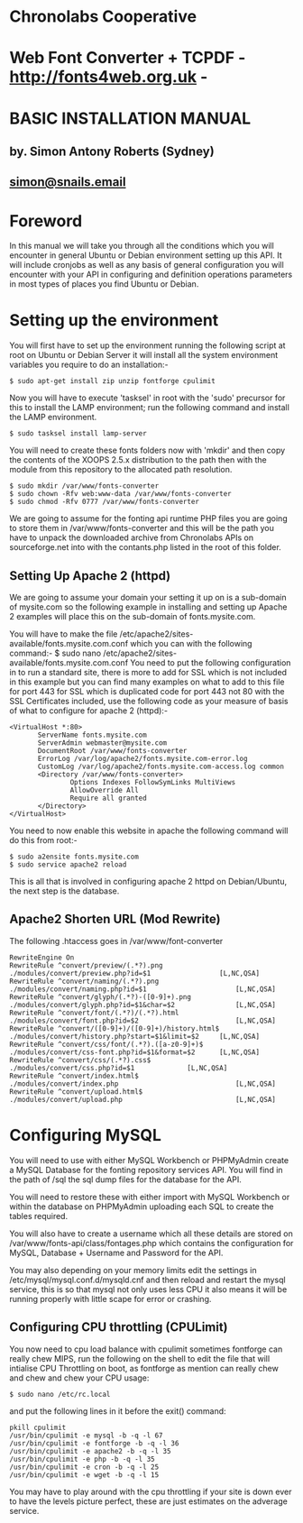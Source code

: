 # Chronolabs Cooperative
# Web Font Converter + TCPDF  - http://fonts4web.org.uk -

# BASIC INSTALLATION MANUAL
## by. Simon Antony Roberts (Sydney)
## simon@snails.email

# Foreword

In this manual we will take you through all the conditions which you will encounter in general Ubuntu or Debian environment setting up this API. It will include cronjobs as well as any basis of general configuration you will encounter with your API in configuring and definition operations parameters in most types of places you find Ubuntu or Debian.


# Setting up the environment
You will first have to set up the environment running the following script at root on Ubuntu or Debian Server it will install all the system environment variables you require to do an installation:-

    
    $ sudo apt-get install zip unzip fontforge cpulimit
    

Now you will have to execute 'tasksel' in root with the 'sudo' precursor for this to install the LAMP environment; run the following command and install the LAMP environment.

    
    $ sudo tasksel install lamp-server

    
You will need to create these fonts folders now with 'mkdir' and then copy the contents of the XOOPS 2.5.x distribution to the path then with the module from this repository to the allocated path resolution.

    
    $ sudo mkdir /var/www/fonts-converter
    $ sudo chown -Rfv web:www-data /var/www/fonts-converter
    $ sudo chmod -Rfv 0777 /var/www/fonts-converter
    

We are going to assume for the fonting api runtime PHP files you are going to store them in /var/www/fonts-converter and this will be the path you have to unpack the downloaded archive from Chronolabs APIs on sourceforge.net into with the contants.php listed in the root of this folder.

## Setting Up Apache 2 (httpd)
We are going to assume your domain your setting it up on is a sub-domain of mysite.com so the following example in installing and setting up Apache 2 examples will place this on the sub-domain of fonts.mysite.com.

You will have to make the file /etc/apache2/sites-available/fonts.mysite.com.conf which you can with the following command:-
$ sudo nano /etc/apache2/sites-available/fonts.mysite.com.conf
You need to put the following configuration in to run a standard site, there is more to add for SSL which is not included in this example but you can find many examples on what to add to this file for port 443 for SSL which is duplicated code for port 443 not 80 with the SSL Certificates included, use the following code as your measure of basis of what to configure for apache 2 (httpd):-

    
    <VirtualHost *:80>
           ServerName fonts.mysite.com
           ServerAdmin webmaster@mysite.com
           DocumentRoot /var/www/fonts-converter
           ErrorLog /var/log/apache2/fonts.mysite.com-error.log
           CustomLog /var/log/apache2/fonts.mysite.com-access.log common
           <Directory /var/www/fonts-converter>
                   Options Indexes FollowSymLinks MultiViews
                   AllowOverride All
                   Require all granted
           </Directory>
    </VirtualHost>
    

You need to now enable this website in apache the following command will do this from root:-

    
    $ sudo a2ensite fonts.mysite.com
    $ sudo service apache2 reload
    

This is all that is involved in configuring apache 2 httpd on Debian/Ubuntu, the next step is the database.

## Apache2 Shorten URL (Mod Rewrite)

The following .htaccess goes in /var/www/font-converter

    RewriteEngine On
    RewriteRule ^convert/preview/(.*?).png                  	./modules/convert/preview.php?id=$1             	[L,NC,QSA]
    RewriteRule ^convert/naming/(.*?).png                       ./modules/convert/naming.php?id=$1                      [L,NC,QSA]
    RewriteRule ^convert/glyph/(.*?)-([0-9]+).png               ./modules/convert/glyph.php?id=$1&char=$2               [L,NC,QSA]
    RewriteRule ^convert/font/(.*?)/(.*?).html                  ./modules/convert/font.php?id=$2                        [L,NC,QSA]
    RewriteRule ^convert/([0-9]+)/([0-9]+)/history.html$        ./modules/convert/history.php?start=$1&limit=$2   	[L,NC,QSA]
    RewriteRule ^convert/css/font/(.*?).([a-z0-9]+)$          	./modules/convert/css-font.php?id=$1&format=$2   	[L,NC,QSA]
    RewriteRule ^convert/css/(.*?).css$            		./modules/convert/css.php?id=$1   			[L,NC,QSA]
    RewriteRule ^convert/index.html$                            ./modules/convert/index.php                             [L,NC,QSA]
    RewriteRule ^convert/upload.html$                           ./modules/convert/upload.php                            [L,NC,QSA]

# Configuring MySQL
You will need to use with either MySQL Workbench or PHPMyAdmin create a MySQL Database for the fonting repository services API. You will find in the path of /sql the sql dump files for the database for the API.

You will need to restore these with either import with MySQL Workbench or within the database on PHPMyAdmin uploading each SQL to create the tables required.

You will also have to create a username which all these details are stored on /var/www/fonts-api/class/fontages.php which contains the configuration for MySQL, Database + Username and Password for the API.

You may also depending on your memory limits edit the settings in /etc/mysql/mysql.conf.d/mysqld.cnf and then reload and restart the mysql service, this is so that mysql not only uses less CPU it also means it will be running properly with little scape for error or crashing.

## Configuring CPU throttling (CPULimit)

You now need to cpu load balance with cpulimit sometimes fontforge can really chew MIPS, run the following on the shell to edit the file that will intialise CPU Throttling on boot, as fontforge as mention can really chew and chew and chew your CPU usage:

    $ sudo nano /etc/rc.local
    
and put the following lines in it before the exit() command:

    pkill cpulimit
    /usr/bin/cpulimit -e mysql -b -q -l 67
    /usr/bin/cpulimit -e fontforge -b -q -l 36
    /usr/bin/cpulimit -e apache2 -b -q -l 35
    /usr/bin/cpulimit -e php -b -q -l 35
    /usr/bin/cpulimit -e cron -b -q -l 25
    /usr/bin/cpulimit -e wget -b -q -l 15

You may have to play around with the cpu throttling if your site is down ever to have the levels picture perfect, these are just estimates on the adverage service.



